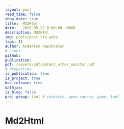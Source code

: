 ```yaml
---
layout: post
read_time: false
show_date: true
title:  Md2Html
date:   2022-05-27 0:00:00 -0600
description: Md2Html
img: posts/post_lte.webp
tags: []
author: Anderson Paschoalon
# Links
github: 
publication: 
pdf: /assets/pdf/patent_ether_monitor.pdf
# Properties
is_publication: true
is_project: true
has_release: true
mathjax: 
is_blog: false
proj-group: tool # research, open-source, game, tool 
---
```


# Md2Html